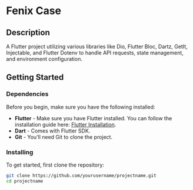 # Fenix Case


## Description

A Flutter project utilizing various libraries like Dio, Flutter Bloc, Dartz, GetIt, Injectable, and Flutter Dotenv to handle API requests, state management, and environment configuration.

## Getting Started

### Dependencies

Before you begin, make sure you have the following installed:
* **Flutter** - Make sure you have Flutter installed. You can follow the installation guide here: [Flutter Installation](https://flutter.dev/docs/get-started/install).
* **Dart** - Comes with Flutter SDK.
* **Git** - You’ll need Git to clone the project.

### Installing

To get started, first clone the repository:

```bash
git clone https://github.com/yourusername/projectname.git
cd projectname
